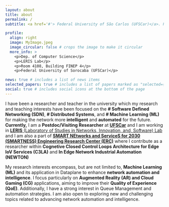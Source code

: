 ```yaml
---
layout: about
title: about
permalink: /
subtitle: <a href='#'> Federal University of São Carlos (UFSCar)</a>. Postdoc/Visiting Researcher.

profile:
  align: right
  image: MyImage.jpeg
  image_circular: false # crops the image to make it circular
  more_info: >
    <p>Dep. of Computer Science</p>
    <p>LERIS Lab</p>
    <p>Room 4108, Building FINEP 4</p>
    <p>Federal University of Sorocaba (UFSCar)</p>

news: true # includes a list of news items
selected_papers: true # includes a list of papers marked as "selected={true}"
social: true # includes social icons at the bottom of the page
---
```


I have been a researcher and teacher in the university which my research and teaching interests have been focused on the **# Software Defined Networking (SDN)**, **# Distributed Systems**, and **# Machine Learning (ML)** for making the network more **intelligent** and **automated** for the future. 
**Currently,** I am a **Postdoc/Visiting Researcher** at [**UFSCar**](https://www.ufscar.br) and I am working in [**LERIS** (Laboratory of Studies in Networks, Innovation, and, Software) Lab](https://leris.dcomp.ufscar.br) and I am also a part of [**SMART NEtworks and ServiceS for 2030 (SMARTNESS) Engineering Research Center (ERC)**](https://smartness2030.tech/) where I contribute as a researcher within **Cognetive Closed Control Loops Architecture for Edge IoV Services (C3LA)** and **In Edge Network Industrial Automation (NEWTON)**

My research interests encompass, but are not limited to, **Machine Learning (ML)** and its application in Dataplane to enhance **network automation and intelligence**. I focus particularly on **Augmented Reality (AR) and Cloud Gaming (CG)** applications, aiming to improve their **Quality of Experience (QoE)**. Additionally, I have a strong interest in Queue Management and automation strategies. I am also open to exploring new and challenging topics related to advancing network automation and intelligence. 

